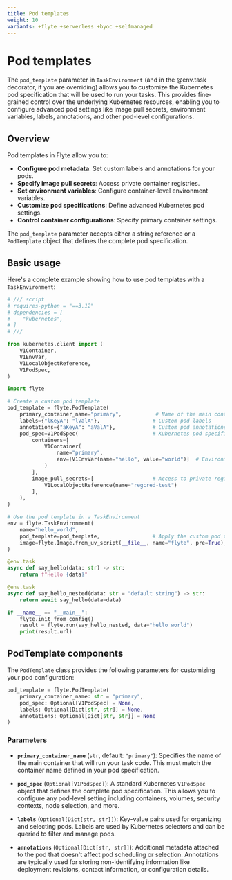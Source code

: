 ```yaml
---
title: Pod templates
weight: 10
variants: +flyte +serverless +byoc +selfmanaged
---
```


# Pod templates

The `pod_template` parameter in `TaskEnvironment` (and in the @env.task decorator, if you are overriding) allows you to customize the Kubernetes pod specification that will be used to run your tasks.
This provides fine-grained control over the underlying Kubernetes resources, enabling you to configure advanced pod settings like image pull secrets, environment variables, labels, annotations, and other pod-level configurations.

## Overview

Pod templates in Flyte allow you to:

- **Configure pod metadata**: Set custom labels and annotations for your pods.
- **Specify image pull secrets**: Access private container registries.
- **Set environment variables**: Configure container-level environment variables.
- **Customize pod specifications**: Define advanced Kubernetes pod settings.
- **Control container configurations**: Specify primary container settings.

The `pod_template` parameter accepts either a string reference or a `PodTemplate` object that defines the complete pod specification.

## Basic usage

Here's a complete example showing how to use pod templates with a `TaskEnvironment`:

```python
# /// script
# requires-python = "==3.12"
# dependencies = [
#    "kubernetes",
# ]
# ///

from kubernetes.client import (
    V1Container,
    V1EnvVar,
    V1LocalObjectReference,
    V1PodSpec,
)

import flyte

# Create a custom pod template
pod_template = flyte.PodTemplate(
    primary_container_name="primary",           # Name of the main container
    labels={"lKeyA": "lValA"},                 # Custom pod labels
    annotations={"aKeyA": "aValA"},            # Custom pod annotations
    pod_spec=V1PodSpec(                        # Kubernetes pod specification
        containers=[
            V1Container(
                name="primary",
                env=[V1EnvVar(name="hello", value="world")]  # Environment variables
            )
        ],
        image_pull_secrets=[                   # Access to private registries
            V1LocalObjectReference(name="regcred-test")
        ],
    ),
)

# Use the pod template in a TaskEnvironment
env = flyte.TaskEnvironment(
    name="hello_world",
    pod_template=pod_template,                 # Apply the custom pod template
    image=flyte.Image.from_uv_script(__file__, name="flyte", pre=True),
)

@env.task
async def say_hello(data: str) -> str:
    return f"Hello {data}"

@env.task
async def say_hello_nested(data: str = "default string") -> str:
    return await say_hello(data=data)

if __name__ == "__main__":
    flyte.init_from_config()
    result = flyte.run(say_hello_nested, data="hello world")
    print(result.url)
```

## PodTemplate components

The `PodTemplate` class provides the following parameters for customizing your pod configuration:

```python
pod_template = flyte.PodTemplate(
    primary_container_name: str = "primary",
    pod_spec: Optional[V1PodSpec] = None,
    labels: Optional[Dict[str, str]] = None,
    annotations: Optional[Dict[str, str]] = None
)
```

### Parameters

- **`primary_container_name`** (`str`, default: `"primary"`): Specifies the name of the main container that will run your task code. This must match the container name defined in your pod specification.

- **`pod_spec`** (`Optional[V1PodSpec]`): A standard Kubernetes `V1PodSpec` object that defines the complete pod specification. This allows you to configure any pod-level setting including containers, volumes, security contexts, node selection, and more.

- **`labels`** (`Optional[Dict[str, str]]`): Key-value pairs used for organizing and selecting pods. Labels are used by Kubernetes selectors and can be queried to filter and manage pods.

- **`annotations`** (`Optional[Dict[str, str]]`): Additional metadata attached to the pod that doesn't affect pod scheduling or selection. Annotations are typically used for storing non-identifying information like deployment revisions, contact information, or configuration details.


